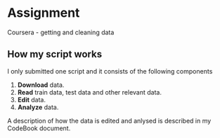 # Assignment
Coursera - getting and cleaning data

## How my script works
I only submitted one script and it consists of the following components
1. **Download** data.
2. **Read** train data, test data and other relevant data.
3. **Edit** data.
4. **Analyze** data.

A description of how the data is edited and anlysed is described in my CodeBook document.
